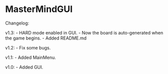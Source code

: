 # MasterMindGUI

Changelog:

v1.3:
    - HARD mode enabled in GUI.
    - Now the board is auto-generated when the game begins.
    - Added README.md

v1.2:
    - Fix some bugs.

v1.1:
    - Added MainMenu.

v1.0:
    - Added GUI.
